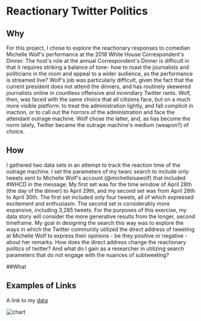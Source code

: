 # Reactionary Twitter Politics

## Why
For this project, I chose to explore the reactionary responses to comedian Michelle Wolf's performance at the 2018 White House Correspondent's Dinner. The host's role at the annual Correspondent's Dinner is difficult in that it requires striking a balance of tone- how to roast the journalists and politicians in the room and appeal to a wider audience, as the performance is streamed live? Wolf's job was particularly difficult, given the fact that the current president does not attend the dinners, and has routinely skewered journalists online in countless offensive and incendiary Twitter rants. Wolf, then, was faced with the same choice that all citizens face, but on a much more visible platform: to treat the administration lightly, and fall complicit in inaction, or to call out the horrors of the administration and face the attendant outrage machine. Wolf chose the latter, and, as has become the norm lately, Twitter became the outrage machine's medium (weapon?) of choice.

## How
I gathered two data sets in an attempt to track the reaction time of the outrage machine. I set the parameters of my twarc search to include only tweets sent to Michelle Wolf's account (@michelleisawolf) that included #WHCD in the message. My first set was for the time window of April 28th (the day of the dinner) to April 29th, and my second set was from April 28th to April 30th. The first set included only four tweets, all of which expressed excitement and enthusiasm. The second set is considerably more expansive, including 3,285 tweets. For the purposes of this exercise, my data story will consider the more generative results from the longer, second timeframe. My goal in designing the search this way was to explore the ways in which the Twitter community utilized the direct address of tweeting at Michelle Wolf to express their opinions - be they positive or negative - about her remarks. How does the direct address change the reactionary politics of twitter? And what do I gain as a researcher in utilizing search parameters that do not engage with the nuances of subtweeting?

##What 


## Examples of Links

A link to my [data](https://github.com/umd-mith/datastory/raw/master/data/dh.csv)

![chart](https://github.com/umd-mith/datastory/raw/master/WHCD_language.png)

